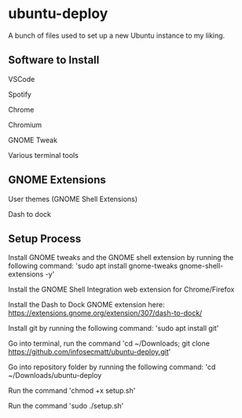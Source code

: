 # ubuntu-deploy
A bunch of files used to set up a new Ubuntu instance to my liking.

## Software to Install
VSCode

Spotify

Chrome

Chromium

GNOME Tweak

Various terminal tools

## GNOME Extensions
User themes (GNOME Shell Extensions)

Dash to dock

## Setup Process
Install GNOME tweaks and the GNOME shell extension by running the following command: 'sudo apt install gnome-tweaks gnome-shell-extensions -y'

Install the GNOME Shell Integration web extension for Chrome/Firefox

Install the Dash to Dock GNOME extension here: https://extensions.gnome.org/extension/307/dash-to-dock/

Install git by running the following command: 'sudo apt install git'

Go into terminal, run the command 'cd ~/Downloads; git clone https://github.com/infosecmatt/ubuntu-deploy.git'

Go into repository folder by running the following command: 'cd ~/Downloads/ubuntu-deploy

Run the command 'chmod +x setup.sh'

Run the command 'sudo ./setup.sh'
